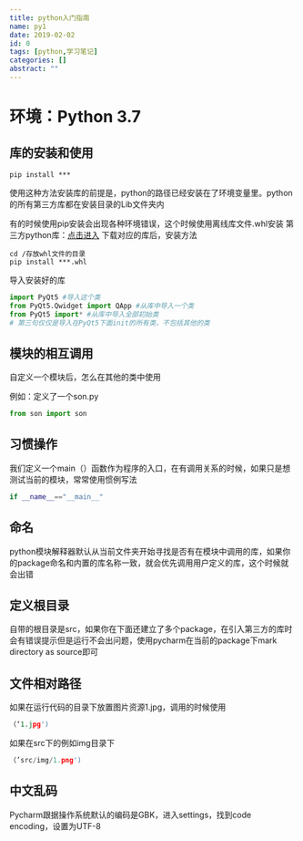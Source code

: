 ```yaml
---
title: python入门指南
name: py1
date: 2019-02-02
id: 0
tags: [python,学习笔记]
categories: []
abstract: ""
---
```



# 环境：Python 3.7

## 库的安装和使用

```shell
pip install ***
```

使用这种方法安装库的前提是，python的路径已经安装在了环境变量里。python的所有第三方库都在安装目录的Lib文件夹内
<!--more-->
有的时候使用pip安装会出现各种环境错误，这个时候使用离线库文件.whl安装
第三方python库：[点击进入](https://www.lfd.uci.edu/~gohlke/pythonlibs/)
下载对应的库后，安装方法

```shell
cd /存放whl文件的目录
pip install ***.whl
```

导入安装好的库

```python
import PyQt5 #导入这个类
from PyQt5.Qwidget import QApp #从库中导入一个类
from PyQt5 import* #从库中导入全部初始类
# 第三句仅仅是导入在PyQt5下面init的所有类，不包括其他的类
```



## 模块的相互调用

自定义一个模块后，怎么在其他的类中使用

例如：定义了一个son.py

```python
from son import son
```



## 习惯操作

我们定义一个main（）函数作为程序的入口，在有调用关系的时候，如果只是想测试当前的模块，常常使用惯例写法

```python
if __name__=="__main__"
```



## 命名

python模块解释器默认从当前文件夹开始寻找是否有在模块中调用的库，如果你的package命名和内置的库名称一致，就会优先调用用户定义的库，这个时候就会出错



## 定义根目录

自带的根目录是src，如果你在下面还建立了多个package，在引入第三方的库时会有错误提示但是运行不会出问题，使用pycharm在当前的package下mark directory as source即可


## 文件相对路径

如果在运行代码的目录下放置图片资源1.jpg，调用的时候使用

```python
（‘1.jpg')
```

如果在src下的例如img目录下

```python
（’src/img/1.png')
```



## 中文乱码

Pycharm跟据操作系统默认的编码是GBK，进入settings，找到code encoding，设置为UTF-8